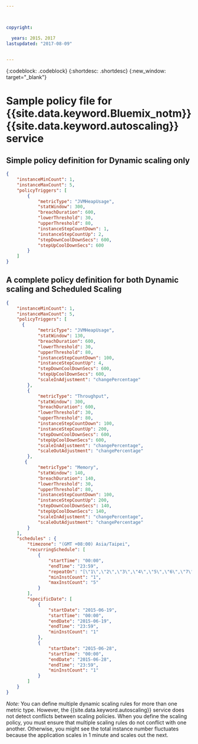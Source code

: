 ```yaml
---

 

copyright:

  years: 2015，2017
lastupdated: "2017-08-09"  
 

---
```


{:codeblock: .codeblock}
{:shortdesc: .shortdesc}
{:new_window: target="_blank"}

# Sample policy file for {{site.data.keyword.Bluemix_notm}} {{site.data.keyword.autoscaling}} service

## Simple policy definition for Dynamic scaling only
```json
{
    "instanceMinCount": 1,
    "instanceMaxCount": 5,
    "policyTriggers": [
        {
            "metricType": "JVMHeapUsage",
            "statWindow": 300,
            "breachDuration": 600,
            "lowerThreshold": 30,
            "upperThreshold": 80,
            "instanceStepCountDown": 1,
            "instanceStepCountUp": 2,
            "stepDownCoolDownSecs": 600,
            "stepUpCoolDownSecs": 600
        }
    ]
}
```

## A complete policy definition for both Dynamic scaling and Scheduled Scaling
```json
{
    "instanceMinCount": 1,
    "instanceMaxCount": 5,
    "policyTriggers": [
      {
            "metricType": "JVMHeapUsage",
            "statWindow": 130,
            "breachDuration": 600,
            "lowerThreshold": 30,
            "upperThreshold": 80,
            "instanceStepCountDown": 100,
            "instanceStepCountUp": 4,
            "stepDownCoolDownSecs": 600,
            "stepUpCoolDownSecs": 600,
            "scaleInAdjustment": "changePercentage"
        },
        {
            "metricType": "Throughput",
            "statWindow": 300,
            "breachDuration": 600,
            "lowerThreshold": 30,
            "upperThreshold": 80,
            "instanceStepCountDown": 100,
            "instanceStepCountUp": 200,
            "stepDownCoolDownSecs": 600,
            "stepUpCoolDownSecs": 600,
            "scaleInAdjustment": "changePercentage",
            "scaleOutAdjustment": "changePercentage"
        },
       {
            "metricType": "Memory",
            "statWindow": 140,
            "breachDuration": 140,
            "lowerThreshold": 30,
            "upperThreshold": 80,
            "instanceStepCountDown": 100,
            "instanceStepCountUp": 200,
            "stepDownCoolDownSecs": 140,
            "stepUpCoolDownSecs": 140,
            "scaleInAdjustment": "changePercentage",
            "scaleOutAdjustment": "changePercentage"
        }
    ],
    "schedules" : {
        "timezone": "(GMT +08:00) Asia/Taipei",
        "recurringSchedule": [
            {
                "startTime": "00:00",
                "endTime": "23:59",
                "repeatOn": "[\"1\",\"2\",\"3\",\"4\",\"5\",\"6\",\"7\"]",
                "minInstCount": "1",
                "maxInstCount": "5"
            }
        ],
        "specificDate": [
            {
                "startDate": "2015-06-19",
                "startTime": "00:00",
                "endDate": "2015-06-19",
                "endTime": "23:59",
                "minInstCount": "1"
            },
            {
                "startDate": "2015-06-28",
                "startTime": "00:00",
                "endDate": "2015-06-28",
                "endTime": "23:59",
                "minInstCount": "1"
            }
        ]
    }
}
```
*Note:* You can define multiple dynamic scaling rules for more than one metric type. However, the {{site.data.keyword.autoscaling}} service does not detect conflicts between scaling policies. When you define the scaling policy, you must ensure that multiple scaling rules do not conflict with one another. Otherwise, you might see the total instance number fluctuates because the application scales in 1 minute and scales out the next. 
